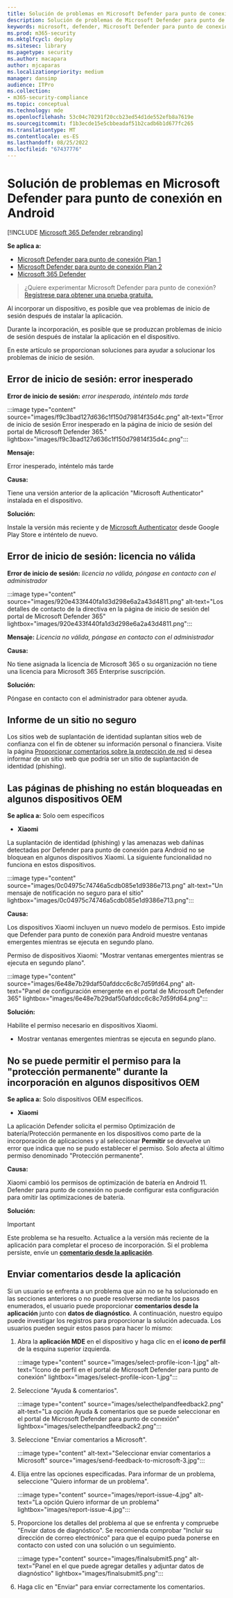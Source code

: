 ```yaml
---
title: Solución de problemas en Microsoft Defender para punto de conexión en Android
description: Solución de problemas de Microsoft Defender para punto de conexión en Android
keywords: microsoft, defender, Microsoft Defender para punto de conexión, mde, android, cloud, connectivity, communication
ms.prod: m365-security
ms.mktglfcycl: deploy
ms.sitesec: library
ms.pagetype: security
ms.author: macapara
author: mjcaparas
ms.localizationpriority: medium
manager: dansimp
audience: ITPro
ms.collection:
- m365-security-compliance
ms.topic: conceptual
ms.technology: mde
ms.openlocfilehash: 53c04c70291f20ccb23ed54d1de552efb8a7619e
ms.sourcegitcommit: f1b3ecde15e5cbbeadaf51b2cadb6b1d677fc265
ms.translationtype: MT
ms.contentlocale: es-ES
ms.lasthandoff: 08/25/2022
ms.locfileid: "67437776"
---
```

# <a name="troubleshooting-issues-on-microsoft-defender-for-endpoint-on-android"></a>Solución de problemas en Microsoft Defender para punto de conexión en Android

[!INCLUDE [Microsoft 365 Defender rebranding](../../includes/microsoft-defender.md)]

**Se aplica a:**
- [Microsoft Defender para punto de conexión Plan 1](https://go.microsoft.com/fwlink/p/?linkid=2154037)
- [Microsoft Defender para punto de conexión Plan 2](https://go.microsoft.com/fwlink/p/?linkid=2154037)
- [Microsoft 365 Defender](https://go.microsoft.com/fwlink/?linkid=2118804)

> ¿Quiere experimentar Microsoft Defender para punto de conexión? [Regístrese para obtener una prueba gratuita.](https://signup.microsoft.com/create-account/signup?products=7f379fee-c4f9-4278-b0a1-e4c8c2fcdf7e&ru=https://aka.ms/MDEp2OpenTrial?ocid=docs-wdatp-exposedapis-abovefoldlink)

Al incorporar un dispositivo, es posible que vea problemas de inicio de sesión después de instalar la aplicación.

Durante la incorporación, es posible que se produzcan problemas de inicio de sesión después de instalar la aplicación en el dispositivo.

En este artículo se proporcionan soluciones para ayudar a solucionar los problemas de inicio de sesión.

## <a name="sign-in-failed---unexpected-error"></a>Error de inicio de sesión: error inesperado

**Error de inicio de sesión:** *error inesperado, inténtelo más tarde*

:::image type="content" source="images/f9c3bad127d636c1f150d79814f35d4c.png" alt-text="Error de inicio de sesión Error inesperado en la página de inicio de sesión del portal de Microsoft Defender 365." lightbox="images/f9c3bad127d636c1f150d79814f35d4c.png":::

**Mensaje:**

Error inesperado, inténtelo más tarde

**Causa:**

Tiene una versión anterior de la aplicación "Microsoft Authenticator" instalada en el dispositivo.

**Solución:**

Instale la versión más reciente y de [Microsoft Authenticator](https://play.google.com/store/apps/details?id=com.azure.authenticator) desde Google Play Store e inténtelo de nuevo.

## <a name="sign-in-failed---invalid-license"></a>Error de inicio de sesión: licencia no válida

**Error de inicio de sesión:** *licencia no válida, póngase en contacto con el administrador*

:::image type="content" source="images/920e433f440fa1d3d298e6a2a43d4811.png" alt-text="Los detalles de contacto de la directiva en la página de inicio de sesión del portal de Microsoft Defender 365" lightbox="images/920e433f440fa1d3d298e6a2a43d4811.png":::

**Mensaje:** *Licencia no válida, póngase en contacto con el administrador*

**Causa:**

No tiene asignada la licencia de Microsoft 365 o su organización no tiene una licencia para Microsoft 365 Enterprise suscripción.

**Solución:**

Póngase en contacto con el administrador para obtener ayuda.

## <a name="report-unsafe-site"></a>Informe de un sitio no seguro

Los sitios web de suplantación de identidad suplantan sitios web de confianza con el fin de obtener su información personal o financiera. Visite la página [Proporcionar comentarios sobre la protección de red](https://www.microsoft.com/wdsi/filesubmission/exploitguard/networkprotection) si desea informar de un sitio web que podría ser un sitio de suplantación de identidad (phishing).

## <a name="phishing-pages-arent-blocked-on-some-oem-devices"></a>Las páginas de phishing no están bloqueadas en algunos dispositivos OEM

**Se aplica a:** Solo oem específicos

- **Xiaomi**

La suplantación de identidad (phishing) y las amenazas web dañinas detectadas por Defender para punto de conexión para Android no se bloquean en algunos dispositivos Xiaomi. La siguiente funcionalidad no funciona en estos dispositivos.

:::image type="content" source="images/0c04975c74746a5cdb085e1d9386e713.png" alt-text="Un mensaje de notificación no seguro para el sitio" lightbox="images/0c04975c74746a5cdb085e1d9386e713.png":::

**Causa:**

Los dispositivos Xiaomi incluyen un nuevo modelo de permisos. Esto impide que Defender para punto de conexión para Android muestre ventanas emergentes mientras se ejecuta en segundo plano.

Permiso de dispositivos Xiaomi: "Mostrar ventanas emergentes mientras se ejecuta en segundo plano".

:::image type="content" source="images/6e48e7b29daf50afddcc6c8c7d59fd64.png" alt-text="Panel de configuración emergente en el portal de Microsoft Defender 365" lightbox="images/6e48e7b29daf50afddcc6c8c7d59fd64.png":::

**Solución:**

Habilite el permiso necesario en dispositivos Xiaomi.

- Mostrar ventanas emergentes mientras se ejecuta en segundo plano.

## <a name="unable-to-allow-permission-for-permanent-protection-during-onboarding-on-some-oem-devices"></a>No se puede permitir el permiso para la "protección permanente" durante la incorporación en algunos dispositivos OEM


**Se aplica a:** Solo dispositivos OEM específicos.

- **Xiaomi**

La aplicación Defender solicita el permiso Optimización de batería/Protección permanente en los dispositivos como parte de la incorporación de aplicaciones y al seleccionar **Permitir** se devuelve un error que indica que no se pudo establecer el permiso. Solo afecta al último permiso denominado "Protección permanente". 

**Causa:**

Xiaomi cambió los permisos de optimización de batería en Android 11. Defender para punto de conexión no puede configurar esta configuración para omitir las optimizaciones de batería.

**Solución:**

>[!IMPORTANT]
>Este problema se ha resuelto. Actualice a la versión más reciente de la aplicación para completar el proceso de incorporación. Si el problema persiste, envíe un **[comentario desde la aplicación](/microsoft-365/security/defender-endpoint/android-support-signin#send-in-app-feedback)**.


## <a name="send-in-app-feedback"></a>Enviar comentarios desde la aplicación

Si un usuario se enfrenta a un problema que aún no se ha solucionado en las secciones anteriores o no puede resolverse mediante los pasos enumerados, el usuario puede proporcionar **comentarios desde la aplicación** junto con **datos de diagnóstico**. A continuación, nuestro equipo puede investigar los registros para proporcionar la solución adecuada. Los usuarios pueden seguir estos pasos para hacer lo mismo:

1. Abra la **aplicación MDE** en el dispositivo y haga clic en el **icono de perfil** de la esquina superior izquierda.

    :::image type="content" source="images/select-profile-icon-1.jpg" alt-text="Icono de perfil en el portal de Microsoft Defender para punto de conexión" lightbox="images/select-profile-icon-1.jpg":::

2. Seleccione "Ayuda & comentarios".

    :::image type="content" source="images/selecthelpandfeedback2.png" alt-text="La opción Ayuda & comentarios que se puede seleccionar en el portal de Microsoft Defender para punto de conexión" lightbox="images/selecthelpandfeedback2.png":::

3. Seleccione "Enviar comentarios a Microsoft".

    :::image type="content" alt-text="Seleccionar enviar comentarios a Microsoft" source="images/send-feedback-to-microsoft-3.jpg":::

4. Elija entre las opciones especificadas. Para informar de un problema, seleccione "Quiero informar de un problema".

    :::image type="content" source="images/report-issue-4.jpg" alt-text="La opción Quiero informar de un problema" lightbox="images/report-issue-4.jpg":::

5. Proporcione los detalles del problema al que se enfrenta y compruebe "Enviar datos de diagnóstico". Se recomienda comprobar "Incluir su dirección de correo electrónico" para que el equipo pueda ponerse en contacto con usted con una solución o un seguimiento.

    :::image type="content" source="images/finalsubmit5.png" alt-text="Panel en el que puede agregar detalles y adjuntar datos de diagnóstico" lightbox="images/finalsubmit5.png":::

6. Haga clic en "Enviar" para enviar correctamente los comentarios.

